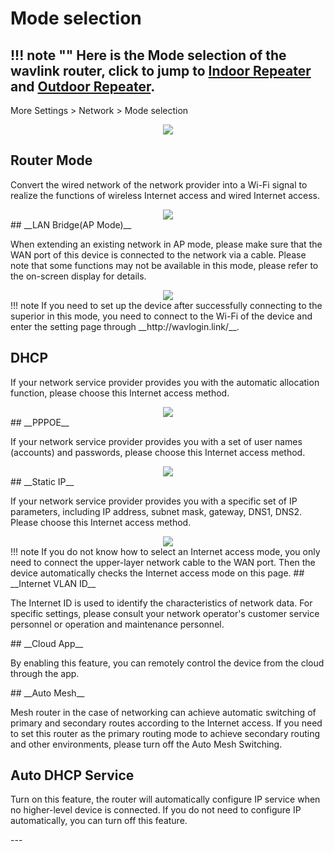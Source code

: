<!--<style>
    .text {
        font-size: 21px; 
    }
</style>
-->
# Mode selection
!!! note ""
	Here is the Mode selection of the __wavlink router__, click to jump to __[Indoor Repeater](/FAQ/indoor_repeater_first_time_setup/#section4)__ and __[Outdoor Repeater](/FAQ/outdoor_ap_first_time_setup/#section4)__.
--- 
 More Settings  > Network > Mode selection
	<div style="text-align: center;">
    <img class="boxshadow" src="/images/mode06.png">
	</div>


## __Router Mode__
<p class="text">Convert the wired network of the network provider into a Wi-Fi signal to realize the functions of wireless Internet access and wired Internet access.
</p>
<div style="text-align: center;">
    <img class="boxshadow" src="/images/mode01.png">
</div>
## __LAN Bridge(AP Mode)__
<p class="text">
When extending an existing network in AP mode, please make sure that the WAN port of this device is connected to the network via a cable. Please note that some functions may not be available in this mode, please refer to the on-screen display for details.
</p>
<div style="text-align: center;">
    <img class="boxshadow" src="/images/mode02.png">
</div>
!!! note 
	If you need to set up the device after successfully connecting to the superior in this mode, you need to connect to the Wi-Fi of the device and enter the setting page through __http://wavlogin.link/__.

## __DHCP__
<p class="text">
If your network service provider provides you with the automatic allocation function, please choose this Internet access method.
</p>
<div style="text-align: center;">
    <img class="boxshadow" src="/images/mode03.png">
</div>
## __PPPOE__
<p class="text">
If your network service provider provides you with a set of user names (accounts) and passwords, please choose this Internet access method.
</p>
<div style="text-align: center;">
    <img class="boxshadow" src="/images/mode04.png">
</div>
## __Static IP__
<p class="text">
If your network service provider provides you with a specific set of IP parameters, including IP address, subnet mask, gateway, DNS1, DNS2. Please choose this Internet access method.
</p>
<div style="text-align: center;">
    <img class="boxshadow" src="/images/mode05.png">
</div>
!!! note
	If you do not know how to select an Internet access mode, you only need to connect the upper-layer network cable to the WAN port. Then the device automatically checks the Internet access mode on this page.
## __Internet VLAN ID__
<p class="text">The Internet ID is used to identify the characteristics of network data. For specific settings, please consult your network operator's customer service personnel or operation and maintenance personnel.
</p>
## __Cloud App__
<p class="text">
By enabling this feature, you can remotely control the device from the cloud through the app.
</p>
## __Auto Mesh__
<p class="text">
Mesh router in the case of networking can achieve automatic switching of primary and secondary routes according to the Internet access. If you need to set this router as the primary routing mode to achieve secondary routing and other environments, please turn off the Auto Mesh Switching.
</p>

## __Auto DHCP Service__
<p class="text">
Turn on this feature, the router will automatically configure IP service when no higher-level device is connected. If you do not need to configure IP automatically, you can turn off this feature.
</p>
---